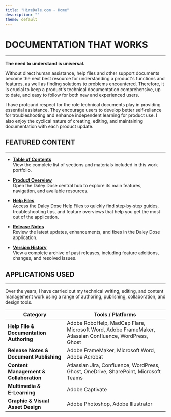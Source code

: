 ```yaml
---
title: "HireDale.com - Home"
description: ""
theme: default
---
```


# **DOCUMENTATION THAT WORKS**
---
**The need to understand is universal.**

Without direct human assistance, help files and other support documents become the next best resource for understanding a product's functions and features, as well as finding solutions to problems encountered. Therefore, it is crucial to keep a product's technical documentation comprehensive, up to date, and easy to follow for both new and experienced users.

I have profound respect for the role technical documents play in providing essential assistance. They encourage users to develop better self‑reliance for troubleshooting and enhance independent learning for product use. I also enjoy the cyclical nature of creating, editing, and maintaining documentation with each product update.

## **FEATURED CONTENT**
---

- [**Table of Contents**](/table-of-contents)  
  View the complete list of sections and materials included in this work portfolio.

- [**Product Overview**](https://hiredale.github.io/daleydose/)  
  Open the Daley Dose central hub to explore its main features, navigation, and available resources.
  
- [**Help Files**](/daleydose/help-files)  
  Access the Daley Dose Help Files to quickly find step‑by‑step guides, troubleshooting tips, and feature overviews that help you get the most out of the application.

- [**Release Notes**](/daleydose/release-notes-v1.4)  
  Review the latest updates, enhancements, and fixes in the Daley Dose application.

- [**Version History**](/daleydose/release-note-version-history)  
  View a complete archive of past releases, including feature additions, changes, and resolved issues.


## **APPLICATIONS USED**
---
Over the years, I have carried out my technical writing, editing, and content management work using a range of authoring, publishing, collaboration, and design tools.


| Category                              | Tools / Platforms                                                                 |
|---------------------------------------|------------------------------------------------------------------------------------|
| **Help File & Documentation Authoring** | Adobe RoboHelp, MadCap Flare, Microsoft Word, Adobe FrameMaker, Atlassian Confluence, WordPress, Ghost |
| **Release Notes & Document Publishing** | Adobe FrameMaker, Microsoft Word, Adobe Acrobat                                   |
| **Content Management & Collaboration** | Atlassian Jira, Confluence, WordPress, Ghost, OneDrive, SharePoint, Microsoft Teams |
| **Multimedia & E‑Learning**            | Adobe Captivate                                                                   |
| **Graphic & Visual Asset Design**      | Adobe Photoshop, Adobe Illustrator                                                |



